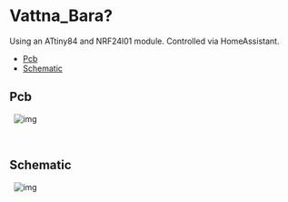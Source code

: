 # Vattna_Bara?

Using an ATtiny84 and NRF24l01 module. Controlled via HomeAssistant.

- [Pcb](#Pcb)
- [Schematic](#Schematic)

## Pcb
&nbsp;
![img](https://github.com/Peppson/Vattna_Bara/blob/main/Pcb.png)

&nbsp;
## Schematic
&nbsp;
![img](https://github.com/Peppson/Vattna_Bara/blob/main/Schematic.png)

